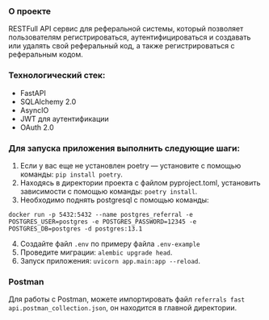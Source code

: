 ### О проекте

RESTFull API сервис для реферальной системы, который позволяет пользователям
регистрироваться, аутентифицироваться и создавать или удалять свой реферальный код,
а также регистрироваться с реферальным кодом.

### Технологический стек:

- FastAPI
- SQLAlchemy 2.0
- AsyncIO
- JWT для аутентификации
- OAuth 2.0

### Для запуска приложения выполнить следующие шаги:

1. Если у вас еще не установлен poetry — установите с помощью команды:
   ```pip install poetry```.
2. Находясь в директории проекта с файлом pyproject.toml, установить зависимости с
   помощью команды: ```poetry install```.
3. Необходимо поднять postgresql с помощью команды:

```
docker run -p 5432:5432 --name postgres_referral -e POSTGRES_USER=postgres -e POSTGRES_PASSWORD=12345 -e POSTGRES_DB=postgres -d postgres:13.1
```

4. Создайте файл ```.env``` по примеру файла ```.env-example```
5. Проведите миграции: ```alembic upgrade head```.
6. Запуск приложения: ```uvicorn app.main:app --reload```.

### Postman

Для работы с Postman, можете импортировать файл
```referrals fast api.postman_collection.json```, он находится в главной директории.